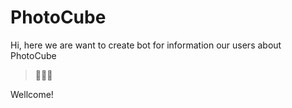 <h1>PhotoCube</h1>
Hi, here we are want to create bot for information our users about PhotoCube <br>


>🎲🎲🎲

Wellcome!